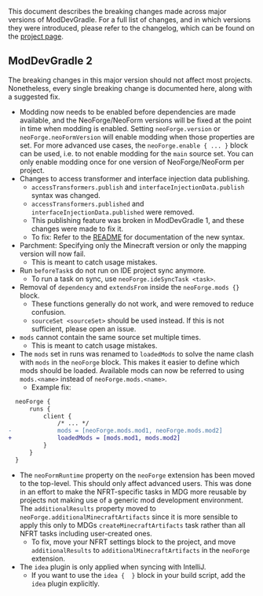 This document describes the breaking changes made across major versions of ModDevGradle.
For a full list of changes, and in which versions they were introduced,
please refer to the changelog, which can be found on the [project page](https://projects.neoforged.net/neoforged/moddevgradle).

## ModDevGradle 2
The breaking changes in this major version should not affect most projects.
Nonetheless, every single breaking change is documented here, along with a suggested fix.

- Modding now needs to be enabled before dependencies are made available, and the NeoForge/NeoForm versions will
  be fixed at the point in time when modding is enabled. Setting `neoForge.version` or `neoForge.neoFormVersion` will
  enable modding when those properties are set. For more advanced use cases, the `neoForge.enable { ... }` block can
  be used, i.e. to not enable modding for the `main` source set. You can only enable modding once for one version
  of NeoForge/NeoForm per project.
- Changes to access transformer and interface injection data publishing.
  - `accessTransformers.publish` and `interfaceInjectionData.publish` syntax was changed.
  - `accessTransformers.published` and `interfaceInjectionData.published` were removed.
  - This publishing feature was broken in ModDevGradle 1, and these changes were made to fix it.
  - To fix: Refer to the [README](README.md#publication-of-access-transformers) for documentation of the new syntax.
- Parchment: Specifying only the Minecraft version or only the mapping version will now fail.
  - This is meant to catch usage mistakes.
- Run `beforeTask`s do not run on IDE project sync anymore.
  - To run a task on sync, use `neoForge.ideSyncTask <task>`.
- Removal of `dependency` and `extendsFrom` inside the `neoForge.mods {}` block.
  - These functions generally do not work, and were removed to reduce confusion.
  - `sourceSet <sourceSet>` should be used instead. If this is not sufficient, please open an issue.
- `mods` cannot contain the same source set multiple times.
  - This is meant to catch usage mistakes.
- The `mods` set in runs was renamed to `loadedMods` to solve the name clash with `mods` in the `neoForge` block. This makes it easier to define which mods should be loaded. Available mods can now be referred to using `mods.<name>` instead of `neoForge.mods.<name>`.
  - Example fix:
```diff
  neoForge {
      runs {
          client {
              /* ... */
-             mods = [neoForge.mods.mod1, neoForge.mods.mod2]
+             loadedMods = [mods.mod1, mods.mod2]
          }
      }
  }
```
- The `neoFormRuntime` property on the `neoForge` extension has been moved to the top-level. This should only affect advanced users. This was done in an effort to make the NFRT-specific tasks in MDG more reusable by projects not making use of a generic mod development environment. The `additionalResults` property moved to `neoForge.additionalMinecraftArtifacts` since it is more sensible to apply this only to MDGs `createMinecraftArtifacts` task rather than all NFRT tasks including user-created ones.
  - To fix, move your NFRT settings block to the project, and move `additionalResults` to `additionalMinecraftArtifacts` in the `neoForge` extension.
- The `idea` plugin is only applied when syncing with IntelliJ.
  - If you want to use the `idea {  }` block in your build script, add the `idea` plugin explicitly.
